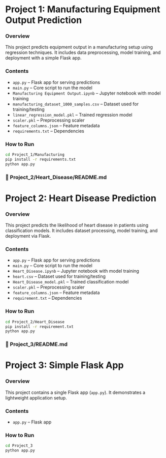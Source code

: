 # Project 1: Manufacturing Equipment Output Prediction

### Overview
This project predicts equipment output in a manufacturing setup using regression techniques. It includes data preprocessing, model training, and deployment with a simple Flask app.

### Contents
- `app.py` – Flask app for serving predictions  
- `main.py` – Core script to run the model  
- `Manufacturing Equipment Output.ipynb` – Jupyter notebook with model training  
- `manufacturing_dataset_1000_samples.csv` – Dataset used for training/testing  
- `linear_regression_model.pkl` – Trained regression model  
- `scaler.pkl` – Preprocessing scaler  
- `feature_columns.json` – Feature metadata  
- `requirements.txt` – Dependencies  

### How to Run
```bash
cd Project_1/Manufacturing
pip install -r requirements.txt
python app.py
```



### 📄 Project_2/Heart_Disease/README.md

# Project 2: Heart Disease Prediction

### Overview
This project predicts the likelihood of heart disease in patients using classification models. It includes dataset processing, model training, and deployment via Flask.

### Contents
- `app.py` – Flask app for serving predictions  
- `main.py` – Core script to run the model  
- `Heart_Disease.ipynb` – Jupyter notebook with model training  
- `heart.csv` – Dataset used for training/testing  
- `Heart_Disease_model.pkl` – Trained classification model  
- `scaler.pkl` – Preprocessing scaler  
- `feature_columns.json` – Feature metadata  
- `requirement.txt` – Dependencies  

### How to Run
```bash
cd Project_2/Heart_Disease
pip install -r requirement.txt
python app.py
```



### 📄 Project_3/README.md

# Project 3: Simple Flask App

### Overview
This project contains a single Flask app (`app.py`). It demonstrates a lightweight application setup.

### Contents
- `app.py` – Flask app  

### How to Run
```bash
cd Project_3
python app.py
```
